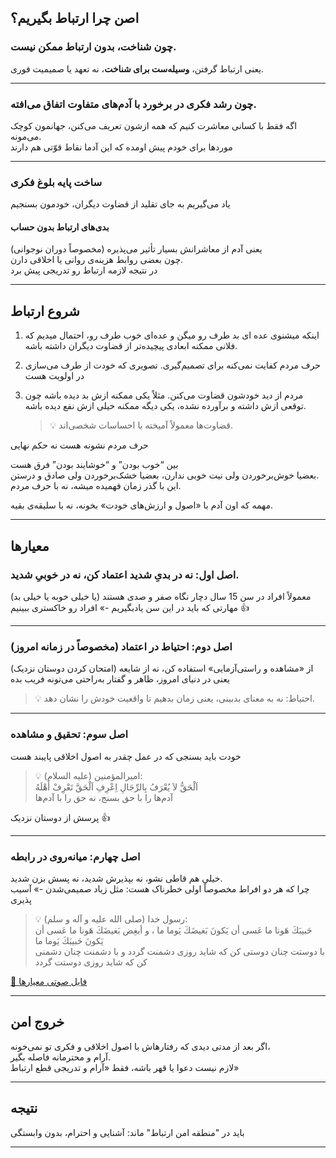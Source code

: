 ## اصن چرا ارتباط بگیریم؟

### چون شناخت، بدون ارتباط ممکن نیست.

یعنی ارتباط گرفتن، **وسیله‌ست برای شناخت**، نه تعهد یا صمیمیت فوری.

---

### چون رشد فکری در برخورد با آدم‌های متفاوت اتفاق می‌افته.

اگه فقط با کسانی معاشرت کنیم که همه ازشون تعریف می‌کنن، جهانمون کوچک می‌مونه.  
موردها برای خودم پیش اومده که این آدما نقاط قوّتی هم دارند

---

### ساخت پایه بلوغ فکری

یاد می‌گیریم به جای تقلید از قضاوت دیگران، خودمون بسنجیم

#### بدی‌های ارتباط بدون حساب

یعنی آدم از معاشرانش بسیار تأثیر می‌پذیره (مخصوصاً دوران نوجوانی)  
چون بعضی روابط هزینه‌ی روانی یا اخلاقی دارن.  
در نتیجه لازمه ارتباط رو تدریجی پیش برد

---

## شروع ارتباط

1. اینکه میشنوی عده ای بد طرف رو میگن و عده‌ای خوب طرف رو، احتمال میدیم که فلانی ممکنه ابعادی پیچیده‌تر از قضاوت دیگران داشته باشه.
    
2. حرف مردم کفایت نمی‌کنه برای تصمیم‌گیری. تصویری که خودت از طرف می‌سازی در اولویت هست
    
3. مردم از دید خودشون قضاوت می‌کنن. مثلاً یکی ممکنه ازش بد دیده باشه چون توقعی ازش داشته و برآورده نشده، یکی دیگه ممکنه خیلی ازش نفع دیده باشه.  
    > 💡 قضاوت‌ها معمولاً آمیخته با احساسات شخصی‌اند.
    

حرف مردم نشونه هست نه حکم نهایی

بین “خوب بودن” و “خوشایند بودن” فرق هست  
بعضیا خوش‌برخوردن ولی نیت خوبی ندارن، بعضیا خشک‌برخوردن ولی صادق و درستن.  
این با گذر زمان فهمیده میشه، نه با حرف مردم.

مهمه که اون آدم با «اصول و ارزش‌های خودت» بخونه، نه با سلیقه‌ی بقیه.

---

## معیارها

### اصل اول: نه در بدیِ شدید اعتماد کن، نه در خوبیِ شدید.

معمولاً افراد در سن 15 سال دچار نگاه صفر و صدی هستند (یا خیلی خوبه یا خیلی بد)  
مهارتی که باید در این سن یادبگیریم -» افراد رو خاکستری ببینیم 👍

---

### اصل دوم: احتیاط در اعتماد (مخصوصاً در زمانه امروز)

از «مشاهده و راستی‌آزمایی» استفاده کن، نه از شایعه (امتحان کردن دوستان نزدیک)  
یعنی در دنیای امروز، ظاهر و گفتار به‌راحتی می‌تونه فریب بده  
> 💡 احتیاط: نه به معنای بدبینی، یعنی زمان بدهیم تا واقعیت خودش را نشان دهد.

---

### اصل سوم: تحقیق و مشاهده

خودت باید بسنجی که در عمل چقدر به اصول اخلاقی پایبند هست

> 💡 امیرالمؤمنین (علیه السلام):  
> اَلْحَقُّ لاَ يُعْرَفُ بِالرِّجَالِ اِعْرِفِ اَلْحَقَّ تَعْرِفْ أَهْلَهُ  
> آدم‌ها را با حق بسنج، نه حق را با آدم‌ها

پرسش از دوستان نزدیک 👍

---

### اصل چهارم: میانه‌روی در رابطه

خیلی هم قاطی نشو، نه بپذیرش شدید، نه پسش بزن شدید.  
چرا که هر دو افراط مخصوصاً اولی خطرناک هست: مثل زیاد صمیمی‌شدن -» آسیب پذیری

> 💡 رسول خدا (صلی الله علیه و آله و سلم):  
> حَبيبَكَ هَونا ما عَسى أن يَكونَ بَغيضَكَ يَوما ما ، و أبغِض بَغيضَكَ هَونا ما عَسى أن يَكونَ حَبيبَكَ يَوما ما  
> با دوستت چنان دوستى كن كه شايد روزى دشمنت گردد و با دشمنت چنان دشمنى كن كه شايد روزى دوستت گردد

[📢 فایل صوتی معیارها](audio_2025-10-19_10-27-19.ogg)

---
## خروج امن

اگر بعد از مدتی دیدی که رفتارهاش با اصول اخلاقی و فکری تو نمی‌خونه،  
آرام و محترمانه فاصله بگیر.  
لازم نیست دعوا یا قهر باشه، فقط «آرام و تدریجی قطع ارتباط»

---

## نتیجه

باید در "منطقه امن ارتباط" ماند: آشنایی و احترام، بدون وابستگی

---
